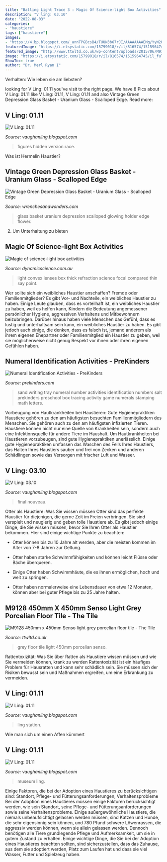 ```yaml
---
title: "Balling Light Trace 3 : Magic Of Science-light Box Activities"
description: "V ling: 03.10"
date: "2022-08-03"
categories:
- "haustiere"
tags: ["haustiere"]
images:
- "https://4.bp.blogspot.com/_annTPGBcsB4/TUUN3b67rJI/AAAAAAAAEMg/YyN2UDg_JnA/s1600/IMGP7488.JPG"
featuredImage: "https://i.etsystatic.com/15799018/r/il/816574/1515964745/il_fullxfull.1515964745_8ay9.jpg"
featured_image: "http://www.ttwltd.co.uk/wp-content/uploads/2015/06/M9128-LIGHT-GREY-FLOOR-1024x1003.jpg"
image: "https://i.etsystatic.com/15799018/r/il/816574/1515964745/il_fullxfull.1515964745_8ay9.jpg"
ShowToc: true
author: "Dr. Merl Ryan I"
---
```



Verhalten: Wie leben sie am liebsten?

	

		
looking for V Ling: 01.11 you've visit to the right page. We have 8 Pics about V Ling: 01.11 like V Ling: 01.11, V Ling: 01.11 and also Vintage Green Depression Glass Basket - Uranium Glass - Scalloped Edge. Read more:
		
    
## V Ling: 01.11

<img loading=lazy src="https://3.bp.blogspot.com/_annTPGBcsB4/TTIK7vmXVgI/AAAAAAAAEK4/YtUuJ05IJ-0/s1600/hotwheels.jpg" onerror="this.onerror=null;this.src='https://tse2.mm.bing.net/th?id=OIP.8bxVU07Xh8A1HCziTVX5qQHaD8&amp;pid=15.1';" alt="V Ling: 01.11">

_Source: vaughanling.blogspot.com_

>figures hidden version race. 

	

Was ist Hermelin Haustier?

    
## Vintage Green Depression Glass Basket - Uranium Glass - Scalloped Edge

<img loading=lazy src="https://i.etsystatic.com/15799018/r/il/816574/1515964745/il_fullxfull.1515964745_8ay9.jpg" onerror="this.onerror=null;this.src='https://tse3.mm.bing.net/th?id=OIP.sHxCekBYy_EL3HRd1RAosgHaJ3&amp;pid=15.1';" alt="Vintage Green Depression Glass Basket - Uranium Glass - Scalloped Edge">

_Source: wrenchesandwonders.com_

>glass basket uranium depression scalloped glowing holder edge flower. 

	

2. Um Unterhaltung zu bieten

    
## Magic Of Science-light Box Activities

<img loading=lazy src="http://www.dynamicscience.com.au/tester/solutions1/magicofsci/lightbox4.jpg" onerror="this.onerror=null;this.src='https://tse2.mm.bing.net/th?id=OIP.Vy1SMI5n1nzCxRC3k9hJIgAAAA&amp;pid=15.1';" alt="Magic of science-light box activities">

_Source: dynamicscience.com.au_

>light convex lenses box thick refraction science focal compared thin say point. 

	

Wer sollte sich ein weibliches Haustier anschaffen? Fremde oder Familienmitglieder?
Es gibt Vor- und Nachteile, ein weibliches Haustier zu haben. Einige Leute glauben, dass es vorteilhaft ist, ein weibliches Haustier zu haben, weil es helfen kann, Kindern die Bedeutung angemessener persönlicher Hygiene, aggressiven Verhaltens und Mitbewohnern beizubringen. Darüber hinaus haben viele Menschen das Gefühl, dass es lustig und unterhaltsam sein kann, ein weibliches Haustier zu haben. Es gibt jedoch auch einige, die denken, dass es falsch ist, jemand anderem als ihrem eigenen Ehepartner oder Familienmitglied ein Haustier zu geben, weil sie möglicherweise nicht genug Respekt vor ihnen oder ihren eigenen Gefühlen haben.

    
## Numeral Identification Activities - PreKinders

<img loading=lazy src="http://prekinders.com/wp-content/uploads/2009/09/sand-tray-writing.jpg" onerror="this.onerror=null;this.src='https://tse2.mm.bing.net/th?id=OIP.rYJ7ix5BC5KnbUjFDHhbUQHaE7&amp;pid=15.1';" alt="Numeral Identification Activities - PreKinders">

_Source: prekinders.com_

>sand writing tray numeral number activities identification numbers salt prekinders preschool box tracing activity game numerals stamping math letters. 

	

Vorbeugung von Hautkrankheiten bei Haustieren: Gute Hygienepraktiken
Haustiere gehören zu den am häufigsten besuchten Familienmitgliedern des Menschen. Sie gehören auch zu den am häufigsten infizierten Tieren. Haustiere können nicht nur eine Quelle von Krankheiten sein, sondern auch eine Infektionsquelle für andere Tiere im Haushalt. Um Hautkrankheiten bei Haustieren vorzubeugen, sind gute Hygienepraktiken unerlässlich. Einige gute Hygienepraktiken umfassen das Waschen des Fells Ihres Haustiers, das Halten Ihres Haustiers sauber und frei von Zecken und anderen Schädlingen sowie das Versorgen mit frischer Luft und Wasser.

    
## V Ling: 03.10

<img loading=lazy src="https://3.bp.blogspot.com/_annTPGBcsB4/S67j-5JDkuI/AAAAAAAADLg/qZuuLd5-Xi0/s1600/Rear-Finalb.jpg" onerror="this.onerror=null;this.src='https://tse3.mm.bing.net/th?id=OIP.r_cVWfvNbndxGTGfJdDDBwHaEK&amp;pid=15.1';" alt="V Ling: 03.10">

_Source: vaughanling.blogspot.com_

>final nouveau. 

	

Otter als Haustiere: Was Sie wissen müssen
Otter sind das perfekte Haustier für diejenigen, die gerne Zeit im Freien verbringen. Sie sind verspielt und neugierig und geben tolle Haustiere ab. Es gibt jedoch einige Dinge, die Sie wissen müssen, bevor Sie Ihren Otter als Haustier bekommen. Hier sind einige wichtige Punkte zu beachten:
- Otter können bis zu 10 Jahre alt werden, aber die meisten kommen im Alter von 7-8 Jahren zur Geltung.

- Otter haben starke Schwimmfähigkeiten und können leicht Flüsse oder Bäche überqueren.

- Einige Otter haben Schwimmhäute, die es ihnen ermöglichen, hoch und weit zu springen.

- Otter haben normalerweise eine Lebensdauer von etwa 12 Monaten, können aber bei guter Pflege bis zu 25 Jahre halten.

    
## M9128 450mm X 450mm Senso Light Grey Porcelian Floor Tile - The Tile

<img loading=lazy src="http://www.ttwltd.co.uk/wp-content/uploads/2015/06/M9128-LIGHT-GREY-FLOOR-1024x1003.jpg" onerror="this.onerror=null;this.src='https://tse3.mm.bing.net/th?id=OIP.GKmoFOe0Z8Xp9RoBIT1YDwHaHQ&amp;pid=15.1';" alt="M9128 450mm x 450mm Senso light grey porcelian floor tile - The Tile">

_Source: ttwltd.co.uk_

>grey floor tile light 450mm porcelian senso. 

	

Rattentoxizität: Was Sie über Ratten als Haustiere wissen müssen und wie Sie vermeiden können, krank zu werden
Rattentoxizität ist ein häufiges Problem für Hausratten und kann sehr schädlich sein. Sie müssen sich der Risiken bewusst sein und Maßnahmen ergreifen, um eine Erkrankung zu vermeiden.

    
## V Ling: 01.11

<img loading=lazy src="https://4.bp.blogspot.com/_annTPGBcsB4/TUUN3b67rJI/AAAAAAAAEMg/YyN2UDg_JnA/s1600/IMGP7488.JPG" onerror="this.onerror=null;this.src='https://tse2.mm.bing.net/th?id=OIP.lQL596MB_JajzRieifmzdAHaE7&amp;pid=15.1';" alt="V Ling: 01.11">

_Source: vaughanling.blogspot.com_

>ling station. 

	

Wie man sich um einen Affen kümmert

    
## V Ling: 01.11

<img loading=lazy src="https://1.bp.blogspot.com/_annTPGBcsB4/TTkSXvOg32I/AAAAAAAAELU/Wsk9gN7h3Zw/s1600/IMGP7292.JPG" onerror="this.onerror=null;this.src='https://tse4.mm.bing.net/th?id=OIP.TwBGojwHyvlmywqQC7_RbwHaE7&amp;pid=15.1';" alt="V Ling: 01.11">

_Source: vaughanling.blogspot.com_

>museum ling. 

	

Einige Faktoren, die bei der Adoption eines Haustieres zu berücksichtigen sind: Standort, Pflege- und Fütterungsanforderungen, Verhaltensprobleme
Bei der Adoption eines Haustieres müssen einige Faktoren berücksichtigt werden, wie sein Standort, seine Pflege- und Fütterungsanforderungen sowie seine Verhaltensprobleme. Einige außergewöhnliche Haustiere, die niemals unbeaufsichtigt gelassen werden müssen, sind Katzen und Hunde, die sehr eigensinnig sein können, und 780 Pfund schwere Löwenrassen, die aggressiv werden können, wenn sie allein gelassen werden. Dennoch benötigen alle Tiere grundlegende Pflege und Aufmerksamkeit, um sie in gutem Zustand zu erhalten. Einige wichtige Dinge, die Sie bei der Adoption eines Haustieres beachten sollten, sind sicherzustellen, dass das Zuhause, aus dem sie adoptiert werden, Platz zum Laufen hat und dass sie viel Wasser, Futter und Spielzeug haben.

